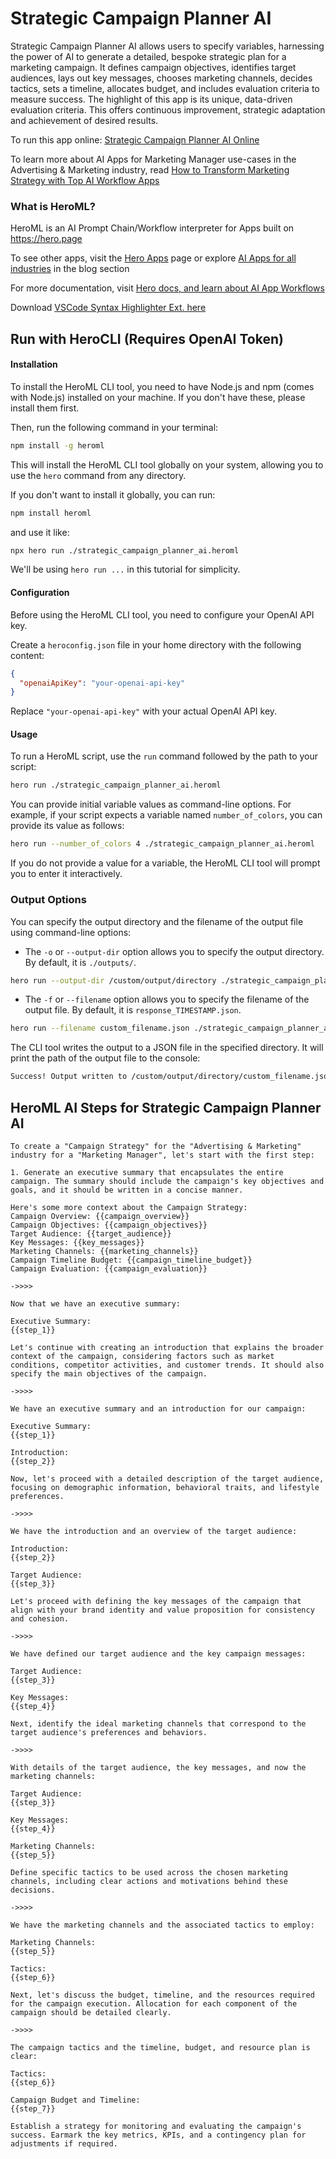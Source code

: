 # Strategic Campaign Planner AI

Strategic Campaign Planner AI allows users to specify variables, harnessing the power of AI to generate a detailed, bespoke strategic plan for a marketing campaign. It defines campaign objectives, identifies target audiences, lays out key messages, chooses marketing channels, decides tactics, sets a timeline, allocates budget, and includes evaluation criteria to measure success. The highlight of this app is its unique, data-driven evaluation criteria. This offers continuous improvement, strategic adaptation and achievement of desired results.

To run this app online: [Strategic Campaign Planner AI Online](https://hero.page/app/strategic-campaign-planner-ai-ai-powered-evaluation-driven-campaign-planning/oSygMmnZ6zT8NWWNfhLk)

To learn more about AI Apps for Marketing Manager use-cases in the Advertising & Marketing industry, read [How to Transform Marketing Strategy with Top AI Workflow Apps](https://hero.page/blog/ai/advertising-and-marketing/how-to-transform-marketing-strategy-with-top-ai-workflow-apps/170718)

### What is HeroML?
HeroML is an AI Prompt Chain/Workflow interpreter for Apps built on https://hero.page 

To see other apps, visit the [Hero Apps](https://hero.page/apps) page or explore [AI Apps for all industries](https://hero.page/blog) in the blog section

For more documentation, visit [Hero docs, and learn about AI App Workflows](https://hero.page/tutorials/introduction-to-heroml)

Download [VSCode Syntax Highlighter Ext. here](https://marketplace.visualstudio.com/items?itemName=hero-page.heroml)

## Run with HeroCLI (Requires OpenAI Token)

#### Installation

To install the HeroML CLI tool, you need to have Node.js and npm (comes with Node.js) installed on your machine. If you don't have these, please install them first. 

Then, run the following command in your terminal:

```bash
npm install -g heroml
```

This will install the HeroML CLI tool globally on your system, allowing you to use the `hero` command from any directory.

If you don't want to install it globally, you can run:

```bash
npm install heroml
```

and use it like:

```bash
npx hero run ./strategic_campaign_planner_ai.heroml
```

We'll be using `hero run ...` in this tutorial for simplicity.

#### Configuration

Before using the HeroML CLI tool, you need to configure your OpenAI API key. 

Create a `heroconfig.json` file in your home directory with the following content:

```json
{
  "openaiApiKey": "your-openai-api-key"
}
```

Replace `"your-openai-api-key"` with your actual OpenAI API key.

#### Usage

To run a HeroML script, use the `run` command followed by the path to your script:

```bash
hero run ./strategic_campaign_planner_ai.heroml
```

You can provide initial variable values as command-line options. For example, if your script expects a variable named `number_of_colors`, you can provide its value as follows:

```bash
hero run --number_of_colors 4 ./strategic_campaign_planner_ai.heroml
```

If you do not provide a value for a variable, the HeroML CLI tool will prompt you to enter it interactively.

### Output Options

You can specify the output directory and the filename of the output file using command-line options:

- The `-o` or `--output-dir` option allows you to specify the output directory. By default, it is `./outputs/`.

```bash
hero run --output-dir /custom/output/directory ./strategic_campaign_planner_ai.heroml
```

- The `-f` or `--filename` option allows you to specify the filename of the output file. By default, it is `response_TIMESTAMP.json`.

```bash
hero run --filename custom_filename.json ./strategic_campaign_planner_ai.heroml
```

The CLI tool writes the output to a JSON file in the specified directory. It will print the path of the output file to the console:

```bash
Success! Output written to /custom/output/directory/custom_filename.json
```


## HeroML AI Steps for Strategic Campaign Planner AI
```
To create a "Campaign Strategy" for the "Advertising & Marketing" industry for a "Marketing Manager", let's start with the first step: 

1. Generate an executive summary that encapsulates the entire campaign. The summary should include the campaign's key objectives and goals, and it should be written in a concise manner. 

Here's some more context about the Campaign Strategy:
Campaign Overview: {{campaign_overview}}
Campaign Objectives: {{campaign_objectives}}
Target Audience: {{target_audience}}
Key Messages: {{key_messages}}
Marketing Channels: {{marketing_channels}}
Campaign Timeline Budget: {{campaign_timeline_budget}}
Campaign Evaluation: {{campaign_evaluation}}

->>>>

Now that we have an executive summary:

Executive Summary:
{{step_1}}

Let's continue with creating an introduction that explains the broader context of the campaign, considering factors such as market conditions, competitor activities, and customer trends. It should also specify the main objectives of the campaign.

->>>>

We have an executive summary and an introduction for our campaign:

Executive Summary:
{{step_1}}

Introduction:
{{step_2}}

Now, let's proceed with a detailed description of the target audience, focusing on demographic information, behavioral traits, and lifestyle preferences.

->>>>

We have the introduction and an overview of the target audience:

Introduction:
{{step_2}}

Target Audience:
{{step_3}}

Let's proceed with defining the key messages of the campaign that align with your brand identity and value proposition for consistency and cohesion.

->>>>

We have defined our target audience and the key campaign messages:

Target Audience:
{{step_3}}

Key Messages:
{{step_4}}

Next, identify the ideal marketing channels that correspond to the target audience's preferences and behaviors.

->>>>

With details of the target audience, the key messages, and now the marketing channels:

Target Audience:
{{step_3}}

Key Messages:
{{step_4}}

Marketing Channels:
{{step_5}}

Define specific tactics to be used across the chosen marketing channels, including clear actions and motivations behind these decisions.

->>>>

We have the marketing channels and the associated tactics to employ:

Marketing Channels:
{{step_5}}

Tactics:
{{step_6}}

Next, let's discuss the budget, timeline, and the resources required for the campaign execution. Allocation for each component of the campaign should be detailed clearly.

->>>>

The campaign tactics and the timeline, budget, and resource plan is clear:

Tactics:
{{step_6}}

Campaign Budget and Timeline:
{{step_7}}

Establish a strategy for monitoring and evaluating the campaign's success. Earmark the key metrics, KPIs, and a contingency plan for adjustments if required.


```

